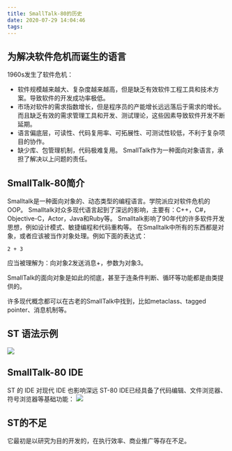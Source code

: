 ```yaml
---
title: SmallTalk-80的历史
date: 2020-07-29 14:04:46
tags:
---
```


## 为解决软件危机而诞生的语言

1960s发生了软件危机：
- 软件规模越来越大、复杂度越来越高，但是缺乏有效软件工程工具和技术方案。导致软件的开发成功率极低。
- 市场对软件的需求指数增长，但是程序员的产能增长远远落后于需求的增长。而且缺乏有效的需求管理工具和开发、测试理论，这些因素导致软件开发不断延期。
- 语言偏底层，可读性、代码复用率、可拓展性、可测试性较低，不利于复杂项目的协作。
- 缺少库、包管理机制，代码极难复用。
SmallTalk作为一种面向对象语言，承担了解决以上问题的责任。

## SmallTalk-80简介
Smalltalk是一种面向对象的、动态类型的编程语言。学院派应对软件危机的OOP。
Smalltalk对众多现代语言起到了深远的影响，主要有：C++，C#，Objective-C，Actor，Java和Ruby等。
Smalltalk影响了90年代的许多软件开发思想，例如设计模式、敏捷编程和代码重构等。
在Smalltalk中所有的东西都是对象，或者应该被当作对象处理。例如下面的表达式：
```
2 + 3
```
应当被理解为：向对象2发送消息+，参数为对象3。

SmallTalk的面向对象是如此的彻底，甚至于连条件判断、循环等功能都是由类提供的。

许多现代概念都可以在古老的SmallTalk中找到，比如metaclass、tagged pointer、消息机制等。

## ST 语法示例
![](https://cdn.zlrs.site/mweb/2021/09/14/16315997831842.jpg)


## SmallTalk-80 IDE
ST 的 IDE 对现代 IDE 也影响深远
ST-80 IDE已经具备了代码编辑、文件浏览器、符号浏览器等基础功能：
![](https://cdn.zlrs.site/mweb/2021/09/14/16315998877426.jpg)


## ST的不足
它最初是以研究为目的开发的，在执行效率、商业推广等存在不足。
